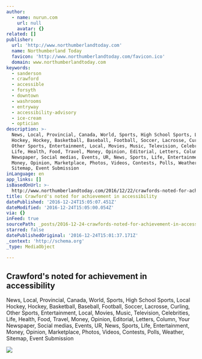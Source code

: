 ```yaml
---
author:
  - name: nurun.com
    url: null
    avatar: {}
related: []
publisher:
  url: 'http://www.northumberlandtoday.com'
  name: Northumberland Today
  favicon: 'http://www.northumberlandtoday.com/favicon.ico'
  domain: www.northumberlandtoday.com
keywords:
  - sanderson
  - crawford
  - accessible
  - forsyth
  - downtown
  - washrooms
  - entryway
  - accessibility-advisory
  - ice-cream
  - optician
description: >-
  News, Local, Provincial, Canada, World, Sports, High School Sports, Local
  Hockey, Hockey, Basketball, Baseball, Football, Soccer, Lacrosse, Curling,
  Other Sports, Entertainment, Local, Movies, Music, Television, Celebrities,
  Life, Health, Food, Travel, Money, Opinion, Editorial, Letters, Column, Your
  Newspaper, Social medias, Events, UR, News, Sports, Life, Entertainment,
  Money, Opinion, Marketplace, Photos, Videos, Contests, Polls, Weather,
  Sitemap, Event Submission
inLanguage: en
app_links: []
isBasedOnUrl: >-
  http://www.northumberlandtoday.com/2016/12/22/crawfords-noted-for-achievement-in-accessibility
title: Crawford's noted for achievement in accessibility
datePublished: '2016-12-24T15:05:07.451Z'
dateModified: '2016-12-24T15:05:00.054Z'
via: {}
inFeed: true
sourcePath: _posts/2016-12-24-crawfords-noted-for-achievement-in-accessibility.md
starred: false
datePublishedOriginal: '2016-12-24T15:01:37.171Z'
_context: 'http://schema.org'
_type: MediaObject

---
```

<article style=""><h1>Crawford's noted for achievement in accessibility</h1><p>News, Local, Provincial, Canada, World, Sports, High School Sports, Local Hockey, Hockey, Basketball, Baseball, Football, Soccer, Lacrosse, Curling, Other Sports, Entertainment, Local, Movies, Music, Television, Celebrities, Life, Health, Food, Travel, Money, Opinion, Editorial, Letters, Column, Your Newspaper, Social medias, Events, UR, News, Sports, Life, Entertainment, Money, Opinion, Marketplace, Photos, Videos, Contests, Polls, Weather, Sitemap, Event Submission</p><img src="http://storage.northumberlandtoday.com/v1/dynamic_resize/sws_path/suns-prod-images/1297910575648_ORIGINAL.jpg?quality=80&amp;size=320x&amp;stmp=1482426004082" /></article>